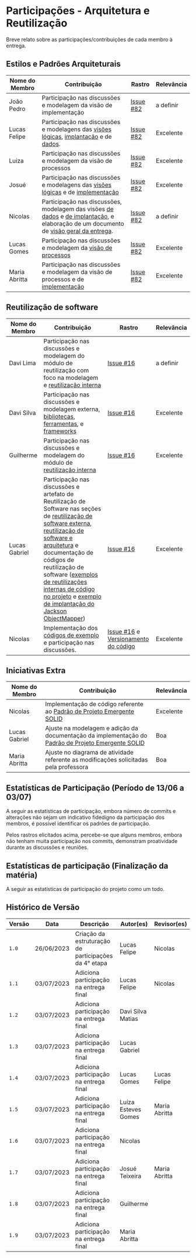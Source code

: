 # Participações - Arquitetura e Reutilização

Breve relato sobre as participações/contribuições de cada membro à entrega.

## Estilos e Padrões Arquiteturais

| Nome do Membro | Contribuição                                 | Rastro                                                                                                                                        | Relevância |
|----------------|----------------------------------------------|-----------------------------------------------------------------------------------------------------------------------------------------------|-----------|
| João Pedro  | Participação nas discussões e modelagem da visão de implementação | [Issue #82](https://github.com/UnBArqDsw2023-1/2023.1_G5_ProjetoRiHappy/issues/82)                                                            |a definir      |
| Lucas Felipe   | Participação nas discussões e modelagens das [visões lógicas](../4.arquiteturareutilizacao/padroes/padroesarquiteturais?id=vis%c3%a3o-l%c3%b3gica), [implantação](../4.arquiteturareutilizacao/padroes/padroesarquiteturais?id=vis%c3%a3o-de-implanta%c3%a7%c3%a3o) e de [dados](../4.arquiteturareutilizacao/padroes/padroesarquiteturais?id=vis%c3%a3o-de-dados). | [Issue #82](https://github.com/UnBArqDsw2023-1/2023.1_G5_ProjetoRiHappy/issues/82)                                                                                | Excelente     |
| Luiza          | Participação nas discussões e modelagem da visão de processos | [Issue #82](https://github.com/UnBArqDsw2023-1/2023.1_G5_ProjetoRiHappy/issues/82)                                                                                | Excelente    |  
| Josué          | Participação nas discussões e modelagens das [visões lógicas](https://unbarqdsw2023-1.github.io/2023.1_G5_ProjetoRiHappy/#/4.arquiteturareutilizacao/padroes/padroesarquiteturais?id=vis%c3%a3o-l%c3%b3gica) e de [implementação](https://unbarqdsw2023-1.github.io/2023.1_G5_ProjetoRiHappy/#/4.arquiteturareutilizacao/padroes/padroesarquiteturais?id=diagrama-de-componentes)    | [Issue #82](https://github.com/UnBArqDsw2023-1/2023.1_G5_ProjetoRiHappy/issues/82)                                                                              | Excelente |  
| Nicolas        | Participação nas discussões, modelagem das visões [de dados](./padroes/padroesarquiteturais.md#visão-de-dados) e [de implantação](./padroes/padroesarquiteturais.md#visão-de-implantação), e elaboração de um documento de [visão geral da entrega](./arquiteturareutilizacao.md). | [Issue #82](https://github.com/UnBArqDsw2023-1/2023.1_G5_ProjetoRiHappy/issues/82)                        | a definir |  
| Lucas Gomes       | Participação nas discussões e modelagem da [visão de processos](../4.arquiteturareutilizacao/padroes/processos.md)  | [Issue #82](https://github.com/UnBArqDsw2023-1/2023.1_G5_ProjetoRiHappy/issues/82)                        | Excelente |  
|Maria Abritta    | Participação nas discussões e modelagem da visão de processos e de [implementação](https://unbarqdsw2023-1.github.io/2023.1_G5_ProjetoRiHappy/#/4.arquiteturareutilizacao/padroes/padroesarquiteturais?id=diagrama-de-componentes) | [Issue #82](https://github.com/UnBArqDsw2023-1/2023.1_G5_ProjetoRiHappy/issues/82)                        | Excelente |   

## Reutilização de software

| Nome do Membro | Contribuição                                 | Rastro                                                                                                                                        | Relevância |
|----------------|----------------------------------------------|-----------------------------------------------------------------------------------------------------------------------------------------------|-----------|
| Davi Lima | Participação nas discussões e modelagem do módulo de reutilização com foco na modelagem e [reutilização interna](../4.arquiteturareutilizacao/reutilizacao/interna.md) | [Issue #16](https://github.com/UnBArqDsw2023-1/2023.1_G5_ProjetoRiHappy/issues/16)                                                            |a definir      |
| Davi Silva  |  Participação nas discussões e modelagem externa, [bibliotecas](../4.arquiteturareutilizacao/reutilizacao/reutilizacaodesoftware?id=bibliotecas), [ferramentas](../4.arquiteturareutilizacao/reutilizacao/reutilizacaodesoftware?id=ferramentas), e [frameworks](../4.arquiteturareutilizacao/reutilizacao/reutilizacaodesoftware?id=frameworks)  | [Issue #16](https://github.com/UnBArqDsw2023-1/2023.1_G5_ProjetoRiHappy/issues/16)                                                                             | Excelente      |
| Guilherme         | Participação nas discussões e modelagem do módulo de [reutilização interna](../4.arquiteturareutilizacao/reutilizacao/interna.md)| [Issue #16](https://github.com/UnBArqDsw2023-1/2023.1_G5_ProjetoRiHappy/issues/16)                                                                                              | Excelente      |  
| Lucas Gabriel  | Participação nas discussões e artefato de Reutilização de Software nas seções de [reutilização de software externa](../4.arquiteturareutilizacao/reutilizacao/reutilizacaodesoftware?id=reutiliza%c3%a7%c3%a3o-externa), [reutilização de software e arquitetura](../4.arquiteturareutilizacao/reutilizacao/reutilizacaodesoftware?id=arquitetura) e documentação de códigos de reutilização de software ([exemplos de reutilizações internas de código no projeto](../4.arquiteturareutilizacao/reutilizacao/reutilizacaodesoftware?id=exemplos-de-reutiliza%c3%a7%c3%b5es-internas-de-c%c3%b3digo-no-projeto) e [exemplo de implantação do Jackson ObjectMapper](../4.arquiteturareutilizacao/reutilizacao/reutilizacaodesoftware?id=exemplo-de-implanta%c3%a7%c3%a3o-do-jackson-objectmapper)) | [Issue #16](https://github.com/UnBArqDsw2023-1/2023.1_G5_ProjetoRiHappy/issues/16) | Excelente  |
| Nicolas | Implementação dos [códigos de exemplo](https://github.com/UnBArqDsw2023-1/2023.1_G5_ProjetoRiHappy/tree/main/codigo) e participação nas discussões. |[Issue #16](https://github.com/UnBArqDsw2023-1/2023.1_G5_ProjetoRiHappy/issues/16) e [Versionamento do código](https://github.com/UnBArqDsw2023-1/2023.1_G5_ProjetoRiHappy/commits/main/codigo) | Excelente

## Iniciativas Extra

| Nome do Membro | Contribuição                                                                                                                       | Relevância |
| -------------- | ----------------------------------------------------------------------------------------------------------------------------------------------------------------------------------------------------------------------------------------------- | ---------- |
| Nicolas        | Implementação de código referente ao [Padrão de Projeto Emergente SOLID](../3.padroesdeprojeto/extras/padroesextra?id=padr%c3%b5es-de-projeto-emergentes)                             | Excelente  |
| Lucas Gabriel  | Ajuste na modelagem e adição da documentação da implementação do [Padrão de Projeto Emergente SOLID](../3.padroesdeprojeto/extras/padroesextra?id=padr%c3%b5es-de-projeto-emergentes) | Boa        |
| Maria Abritta  |  Ajuste no diagrama de atividade referente as modificações solicitadas pela professora | Boa        |

## Estatísticas de Participação (Período de 13/06 a 03/07)

A seguir as estatísticas de participação, embora número de commits e alterações não sejam um indicativo fidedigno da participação dos membros, é possível identificar os padrões de participação.
<center>

</center>

Pelos rastros elicitados acima, percebe-se que alguns membros, embora não tenham muita participação nos commits, demonstram proatividade durante as discussões e reuniões.

## Estatísticas de participação (Finalização da matéria)

A seguir as estatísticas de participação do projeto como um todo.
<center>

</center>

## Histórico de Versão

| Versão | Data       | Descrição                                            | Autor(es)           | Revisor(es)  |
| ------ | ---------- | ---------------------------------------------------- | ------------------- | ------------ |
| `1.0`  | 26/06/2023 | Criação da estruturação de participações da 4° etapa | Lucas Felipe        | Nicolas      |
| `1.1`  | 03/07/2023 | Adiciona participação na entrega final               | Lucas Felipe        | Nicolas      |
| `1.2`  | 03/07/2023 | Adiciona participação na entrega final               | Davi Silva Matias   |              |
| `1.3`  | 03/07/2023 | Adiciona participação na entrega final               | Lucas Gabriel       |              |
| `1.4`  | 03/07/2023 | Adiciona participação na entrega final               | Lucas Gomes         | Lucas Felipe |
| `1.5`  | 03/07/2023 | Adiciona participação na entrega final               | Luíza Esteves Gomes | Maria Abritta|
| `1.6`  | 03/07/2023 | Adiciona participação na entrega final               | Nicolas             |              |
| `1.7`  | 03/07/2023 | Adiciona participação na entrega final               | Josué Teixeira      | Maria Abritta|
| `1.8`  | 03/07/2023 | Adiciona participação na entrega final               | Guilherme           |              |
| `1.9`  | 03/07/2023 | Adiciona participação na entrega final               | Maria Abritta       |              |
